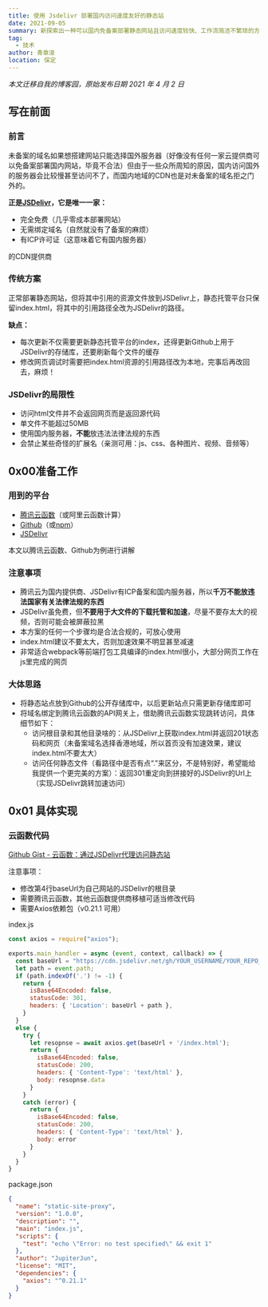 ```yaml
---
title: 使用 Jsdelivr 部署国内访问速度友好的静态站
date: 2021-09-05
summary: 新探索出一种可以国内免备案部署静态网站且访问速度较快、工作流简洁不繁琐的方法。
tag: 
  - 技术
author: 青章浚
location: 保定
---
```


*本文迁移自我的博客园，原始发布日期 2021 年 4 月 2 日*

## 写在前面
### 前言
未备案的域名如果想搭建网站只能选择国外服务器（好像没有任何一家云提供商可以免备案部署国内网站，毕竟不合法）但由于一些众所周知的原因，国内访问国外的服务器会比较慢甚至访问不了，而国内地域的CDN也是对未备案的域名拒之门外的。

**正是[JSDelivr](https://www.jsdelivr.com/)，它是唯一一家：**
 - 完全免费（几乎零成本部署网站）
 - 无需绑定域名（自然就没有了备案的麻烦）
 - 有ICP许可证（这意味着它有国内服务器）

的CDN提供商
### 传统方案
正常部署静态网站，但将其中引用的资源文件放到JSDelivr上，静态托管平台只保留index.html，将其中的引用路径全改为JSDelivr的路径。

**缺点：**
 - 每次更新不仅需要更新静态托管平台的index，还得更新Github上用于JSDelivr的存储库，还要刷新每个文件的缓存
 - 修改网页调试时需要把index.html资源的引用路径改为本地，完事后再改回去，麻烦！
### JSDelivr的局限性
 - 访问html文件并不会返回网页而是返回源代码
 - 单文件不能超过50MB
 - 使用国内服务器，**不能**放违法法律法规的东西
 - 会禁止某些奇怪的扩展名（亲测可用：js、css、各种图片、视频、音频等）
## 0x00准备工作
### 用到的平台
 - [腾讯云函数](https://console.cloud.tencent.com/scf)（或阿里云函数计算）
 - [Github](https://github.com)（或[npm](https://www.npmjs.com/)）
 - [JSDelivr](https://www.jsdelivr.com/)


本文以腾讯云函数、Github为例进行讲解
### 注意事项
 - 腾讯云为国内提供商、JSDelivr有ICP备案和国内服务器，所以**千万不能放违法国家有关法律法规的东西**
 - JSDelivr虽免费，但**不要用于大文件的下载托管和加速**，尽量不要存太大的视频，否则可能会被屏蔽拉黑
 - 本方案的任何一个步骤均是合法合规的，可放心使用
 - index.html建议不要太大，否则加速效果不明显甚至减速
 - 非常适合webpack等前端打包工具编译的index.html很小，大部分网页工作在js里完成的网页
### 大体思路
 - 将静态站点放到Github的公开存储库中，以后更新站点只需更新存储库即可
 - 将域名绑定到腾讯云函数的API网关上，借助腾讯云函数实现跳转访问，具体细节如下：
   - 访问根目录和其他目录啥的：从JSDelivr上获取index.html并返回201状态码和网页（未备案域名选择香港地域，所以首页没有加速效果，建议index.html不要太大）
   - 访问任何静态文件（看路径中是否有点“.”来区分，不是特别好，希望能给我提供一个更完美的方案）：返回301重定向到拼接好的JSDelivr的Url上（实现JSDelivr跳转加速访问）

## 0x01 具体实现

### 云函数代码

[Github Gist - 云函数：通过JSDelivr代理访问静态站](https://gist.github.com/JupiterJun/25b85d357e40b15bbdd9d04dd9d57524)

注意事项：

- 修改第4行baseUrl为自己网站的JSDelivr的根目录
- 需要腾讯云函数，其他云函数提供商移植可适当修改代码
- 需要Axios依赖包（v0.21.1 可用）

index.js

```javascript
const axios = require("axios");

exports.main_handler = async (event, context, callback) => {
  const baseUrl = "https://cdn.jsdelivr.net/gh/YOUR_USERNAME/YOUR_REPO_NAME@main/YOUR_DIST_PATH";
  let path = event.path;
  if (path.indexOf('.') != -1) {
    return {
      isBase64Encoded: false,
      statusCode: 301,
      headers: { 'Location': baseUrl + path },
    }
  }
  else {
    try {
      let resopnse = await axios.get(baseUrl + '/index.html');
      return {
        isBase64Encoded: false,
        statusCode: 200,
        headers: { 'Content-Type': 'text/html' },
        body: resopnse.data
      }
    }
    catch (error) {
      return {
        isBase64Encoded: false,
        statusCode: 200,
        headers: { 'Content-Type': 'text/html' },
        body: error
      }
    }
  }
}
```

package.json

```json
{
  "name": "static-site-proxy",
  "version": "1.0.0",
  "description": "",
  "main": "index.js",
  "scripts": {
    "test": "echo \"Error: no test specified\" && exit 1"
  },
  "author": "JupiterJun",
  "license": "MIT",
  "dependencies": {
    "axios": "^0.21.1"
  }
}

```

